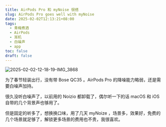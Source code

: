```yaml
---
title: AirPods Pro 和 myNoise 很搭
slug: AirPods Pro goes well with myNoise
date: 2025-02-02T12:13:21+08:00
tags:
  - 青梅煮酒
  - AirPods
  - 耳机
  - 白噪声
  - app
toc: false
draft: false
---
```

![2025-02-02-12-18-19-IMG_3868](https://raw.githubusercontent.com/xbot/image-hosting/master/blog/20250202121819000-f97fddd6b5d63c8a81d8f85e29bfb120.avif)

为了春节轻装出行，没有带 Bose QC35 。AirPods Pro 的降噪能力略弱，还是需要白噪声加持。

很久没听白噪声了，以前用的 Noizio 都卸载了，偶尔听一下的话 macOS 和 iOS 自带的几个背景声也够用了。

但是固定的听多了，想换换口味，用了几天 myNoize ，场景多，效果好，免费的几个场景就足够了，解锁更多场景的费用也不贵，我很喜欢。